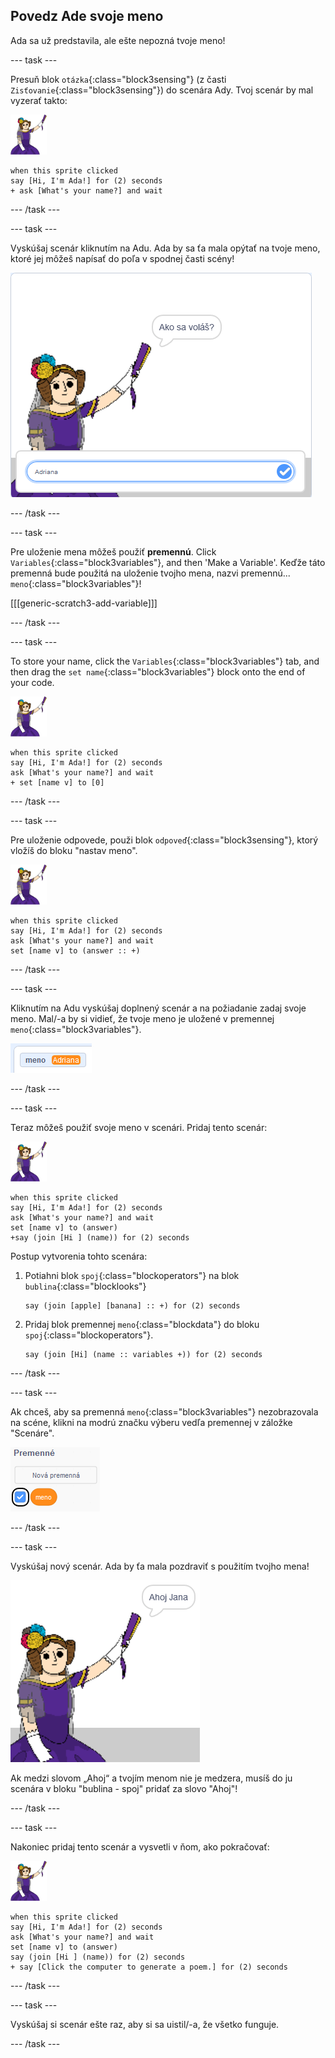 ## Povedz Ade svoje meno

Ada sa už predstavila, ale ešte nepozná tvoje meno!

\--- task \---

Presuň blok `otázka`{:class="block3sensing"} (z časti `Zisťovanie`{:class="block3sensing"}) do scenára Ady. Tvoj scenár by mal vyzerať takto:

![postava ada](images/ada-sprite.png)

```blocks3
when this sprite clicked
say [Hi, I'm Ada!] for (2) seconds
+ ask [What's your name?] and wait
```

\--- /task \---

\--- task \---

Vyskúšaj scenár kliknutím na Adu. Ada by sa ťa mala opýtať na tvoje meno, ktoré jej môžeš napísať do poľa v spodnej časti scény!

![postava ada sa pýta, aké je tvoje meno](images/poetry-input.png)

\--- /task \---

\--- task \---

Pre uloženie mena môžeš použiť **premennú**. Click `Variables`{:class="block3variables"}, and then 'Make a Variable'. Keďže táto premenná bude použitá na uloženie tvojho mena, nazvi premennú... `meno`{:class="block3variables"}!

[[[generic-scratch3-add-variable]]]

\--- /task \---

\--- task \---

To store your name, click the `Variables`{:class="block3variables"} tab, and then drag the `set name`{:class="block3variables"} block onto the end of your code.

![postava ada](images/ada-sprite.png)

```blocks3
when this sprite clicked
say [Hi, I'm Ada!] for (2) seconds
ask [What's your name?] and wait
+ set [name v] to [0]
```

\--- /task \---

\--- task \---

Pre uloženie odpovede, použi blok `odpoveď`{:class="block3sensing"}, ktorý vložíš do bloku "nastav meno".

![postava ada](images/ada-sprite.png)

```blocks3
when this sprite clicked
say [Hi, I'm Ada!] for (2) seconds
ask [What's your name?] and wait
set [name v] to (answer :: +)
```

\--- /task \---

\--- task \---

Kliknutím na Adu vyskúšaj doplnený scenár a na požiadanie zadaj svoje meno. Mal/-a by si vidieť, že tvoje meno je uložené v premennej `meno`{:class="block3variables"}.

![snímka obrazovky](images/poetry-name-test.png)

\--- /task \---

\--- task \---

Teraz môžeš použiť svoje meno v scenári. Pridaj tento scenár:

![postava ada](images/ada-sprite.png)

```blocks3
when this sprite clicked
say [Hi, I'm Ada!] for (2) seconds
ask [What's your name?] and wait
set [name v] to (answer)
+say (join [Hi ] (name)) for (2) seconds 
```

Postup vytvorenia tohto scenára:

1. Potiahni blok `spoj`{:class="blockoperators"} na blok `bublina`{:class="blocklooks"}
    
    ```blocks3
    say (join [apple] [banana] :: +) for (2) seconds
    ```

2. Pridaj blok premennej `meno`{:class="blockdata"} do bloku `spoj`{:class="blockoperators"}.
    
    ```blocks3
    say (join [Hi] (name :: variables +)) for (2) seconds
    ```

\--- /task \---

\--- task \---

Ak chceš, aby sa premenná `meno`{:class="block3variables"} nezobrazovala na scéne, klikni na modrú značku výberu vedľa premennej v záložke "Scenáre".

![označ premennú meno](images/poetry-tick-annotated.png)

\--- /task \---

\--- task \---

Vyskúšaj nový scenár. Ada by ťa mala pozdraviť s použitím tvojho mena!

![snímka obrazovky](images/poetry-name-test2.png)

Ak medzi slovom „Ahoj“ a tvojím menom nie je medzera, musíš do ju scenára v bloku "bublina - spoj" pridať za slovo "Ahoj"!

\--- /task \---

\--- task \---

Nakoniec pridaj tento scenár a vysvetli v ňom, ako pokračovať:

![postava ada](images/ada-sprite.png)

```blocks3
when this sprite clicked
say [Hi, I'm Ada!] for (2) seconds
ask [What's your name?] and wait
set [name v] to (answer)
say (join [Hi ] (name)) for (2) seconds 
+ say [Click the computer to generate a poem.] for (2) seconds 
```

\--- /task \---

\--- task \---

Vyskúšaj si scenár ešte raz, aby si sa uistil/-a, že všetko funguje.

\--- /task \---